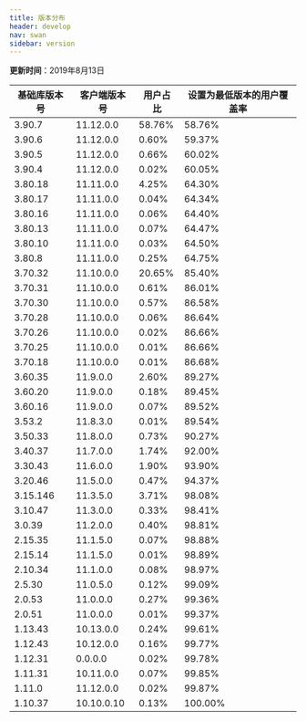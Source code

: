 ```yaml
---
title: 版本分布
header: develop
nav: swan
sidebar: version
---
```

**更新时间**：2019年8月13日

|基础库版本号|客户端版本号|用户占比|设置为最低版本的用户覆盖率|
|---|---|---|---|
|3.90.7|11.12.0.0|58.76%|58.76%|
|3.90.6|11.12.0.0|0.60%|59.37%|
|3.90.5|11.12.0.0|0.66%|60.02%|
|3.90.4|11.12.0.0|0.02%|60.05%|
|3.80.18|11.11.0.0|4.25%|64.30%|
|3.80.17|11.11.0.0|0.04%|64.34%|
|3.80.16|11.11.0.0|0.06%|64.40%|
|3.80.13|11.11.0.0|0.07%|64.47%|
|3.80.10|11.11.0.0|0.03%|64.50%|
|3.80.8|11.11.0.0|0.25%|64.75%|
|3.70.32|11.10.0.0|20.65%|85.40%|
|3.70.31|11.10.0.0|0.61%|86.01%|
|3.70.30|11.10.0.0|0.57%|86.58%|
|3.70.28|11.10.0.0|0.06%|86.64%|
|3.70.26|11.10.0.0|0.02%|86.66%|
|3.70.25|11.10.0.0|0.01%|86.66%|
|3.70.18|11.10.0.0|0.01%|86.68%|
|3.60.35|11.9.0.0|2.60%|89.27%|
|3.60.20|11.9.0.0|0.18%|89.45%|
|3.60.16|11.9.0.0|0.07%|89.52%|
|3.53.2|11.8.3.0|0.01%|89.54%|
|3.50.33|11.8.0.0|0.73%|90.27%|
|3.40.37|11.7.0.0|1.74%|92.00%|
|3.30.43|11.6.0.0|1.90%|93.90%|
|3.20.46|11.5.0.0|0.47%|94.37%|
|3.15.146|11.3.5.0|3.71%|98.08%|
|3.10.47|11.3.0.0|0.33%|98.41%|
|3.0.39|11.2.0.0|0.40%|98.81%|
|2.15.35|11.1.5.0|0.07%|98.88%|
|2.15.14|11.1.5.0|0.01%|98.89%|
|2.10.34|11.1.0.0|0.08%|98.97%|
|2.5.30|11.0.5.0|0.12%|99.09%|
|2.0.53|11.0.0.0|0.27%|99.36%|
|2.0.51|11.0.0.0|0.01%|99.37%|
|1.13.43|10.13.0.0|0.24%|99.61%|
|1.12.43|10.12.0.0|0.16%|99.77%|
|1.12.31|0.0.0.0|0.02%|99.78%|
|1.11.31|10.11.0.0|0.07%|99.85%|
|1.11.0|11.12.0.0|0.02%|99.87%|
|1.10.37|10.10.0.10|0.13%|100.00%|